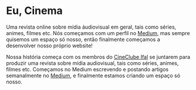 # Eu, Cinema
Uma revista online sobre mídia áudiovisual em geral, tais como séries, animes, filmes etc. Nós começamos com um perfil no <a href="https://medium.com/@revistaeucinema">Medium</a>, mas sempre quisemos um espaço só nosso, então finalmente começamos a desenvolver nosso próprio website!

Nossa história começa com os membros do <a href="https://www.instagram.com/cine_clubeifal/">CineClube Ifal</a> se juntarem para produzir uma revista sobre mídia audiovisual, tais como séries, animes, filmes etc. Começamos no Medium escrevendo e postando artigos semanalmente no <a href="https://medium.com/@revistaeucinema">Medium</a>, e finalmente estamos criando um espaço só nosso. 
